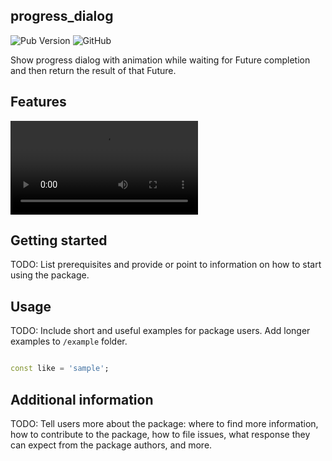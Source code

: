 ## progress_dialog

![Pub Version](https://img.shields.io/pub/v/flutter_progress_dialog)
![GitHub](https://img.shields.io/github/license/nerdy-pro/flutter_progress_dialog)

Show progress dialog with animation while waiting for Future completion and then return the result of that Future.

## Features

![](https://github.com/nerdy-pro/flutter-progress-dialog/tree/develop/img/appVideo.mov)

## Getting started

TODO: List prerequisites and provide or point to information on how to
start using the package.

## Usage

TODO: Include short and useful examples for package users. Add longer examples
to `/example` folder.

```dart

const like = 'sample';
```

## Additional information

TODO: Tell users more about the package: where to find more information, how to
contribute to the package, how to file issues, what response they can expect
from the package authors, and more.
